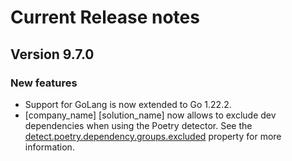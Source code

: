 # Current Release notes

## Version 9.7.0

### New features
* Support for GoLang is now extended to Go 1.22.2.
* [company_name] [solution_name] now allows to exclude dev dependencies when using the Poetry detector. See the [detect.poetry.dependency.groups.excluded](properties/detectors/poetry.md#detect.poetry.dependency.groups.excluded) property for more information.

